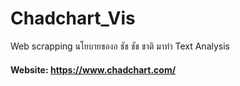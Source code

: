 # Chadchart_Vis

Web scrapping นโยบายของอ ชัช ชัช ชาติ มาทำ Text Analysis

#### Website: https://www.chadchart.com/
